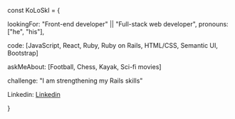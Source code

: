 const KoLoSkI = {

  lookingFor: "Front-end developer" || "Full-stack web developer",
  pronouns: ["he", "his"],
  
  code: [JavaScript, React, Ruby, Ruby on Rails, HTML/CSS, Semantic UI, Bootstrap]
   
  askMeAbout: [Football, Chess, Kayak, Sci-fi movies]
  
  challenge: "I am strengthening my Rails skills" 
  
  Linkedin: [Linkedin](https://www.linkedin.com/in/igor-koloski/)
     
}  
